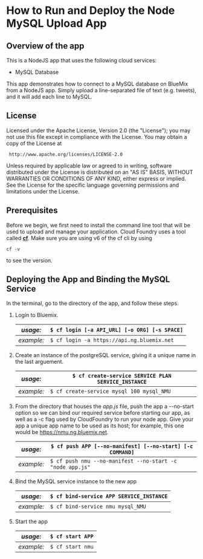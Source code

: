 # How to Run and Deploy the Node MySQL Upload App #

## Overview of the app ##

This is a NodeJS app that uses the following cloud services:

-   MySQL Database

This app demonstrates how to connect to a MySQL database on BlueMix from a NodeJS app. 
Simply upload a line-separated file of text (e.g. tweets), and it will add each line to MySQL.

## License ##
Licensed under the Apache License, Version 2.0 (the "License"); you may not use this file except in compliance with the License. You may obtain a copy of the License at

     http://www.apache.org/licenses/LICENSE-2.0

Unless required by applicable law or agreed to in writing, software distributed under the License is distributed on an "AS IS" BASIS, WITHOUT WARRANTIES OR CONDITIONS OF ANY KIND, either express or implied. See the License for the specific language governing permissions and limitations under the License.

## Prerequisites ##

Before we begin, we first need to install the command line tool that will be used to upload and manage your application. Cloud Foundry uses a tool called [**cf**](https://github.com/cloudfoundry/cli).  Make sure you are using v6 of the cf cli by using

	cf -v
	
to see the version.

## Deploying the App and Binding the MySQL Service ##

In the terminal, go to the directory of the app, and follow these steps.

1. Login to Bluemix.

   | *usage:*   | `$ cf login [-a API_URL] [-o ORG] [-s SPACE]`|
   |------------|----------------------------------------------|
   | *example:* | `$ cf login -a https://api.ng.bluemix.net`   |

2. Create an instance of the postgreSQL service, giving it a unique name in the last arguement.

   | *usage:*   | `$ cf create-service SERVICE PLAN SERVICE_INSTANCE`|
   |------------|----------------------------------------------------|
   | *example:* | `$ cf create-service mysql 100 mysql_NMU`          |

3. From the directory that houses the *app.js* file, push the app a --no-start option so we can bind our required service before starting our app, as well as a -c flag used by CloudFoundry to run your node app.  Give your app a unique app name to be used as its host; for example, this one would be https://nmu.ng.bluemix.net.

   | *usage:*   | `$ cf push APP [--no-manifest] [--no-start] [-c COMMAND]`                |
   |------------|--------------------------------------------------------------------------|
   | *example:* | `$ cf push nmu --no-manifest --no-start -c "node app.js"`                |

4. Bind the MySQL service instance to the new app

   | *usage:*   | `$ cf bind-service APP SERVICE_INSTANCE`|
   |------------|-----------------------------------------|
   | *example:* | `$ cf bind-service nmu mysql_NMU`       |

5. Start the app

   | *usage:*   | `$ cf start APP`                 |
   |------------|----------------------------------|
   | *example:* | `$ cf start nmu`                 |

